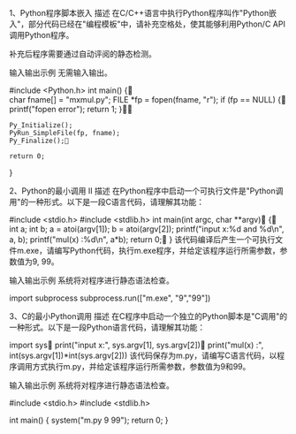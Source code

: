 1、Python程序脚本嵌入
描述
在C/C++语言中执行Python程序叫作"Python嵌入"，部分代码已经在"编程模板"中，请补充空格处，使其能够利用Python/C API调用Python程序。‪‬‪‬‪‬‪‬‪‬‮‬‫‬‪‬‪‬‪‬‪‬‪‬‪‬‮‬‪‬‪‬‪‬‪‬‪‬‪‬‪‬‮‬‫‬‮‬‪‬‪‬‪‬‪‬‪‬‮‬‫‬‫‬‪‬‪‬‪‬‪‬‪‬‮‬‫‬‭‬

补充后程序需要通过自动评阅的静态检测。‪‬‪‬‪‬‪‬‪‬‮‬‫‬‪‬‪‬‪‬‪‬‪‬‪‬‮‬‪‬‪‬‪‬‪‬‪‬‪‬‪‬‮‬‫‬‮‬‪‬‪‬‪‬‪‬‪‬‮‬‫‬‫‬‪‬‪‬‪‬‪‬‪‬‮‬‫‬‭‬

输入输出示例
无需输入输出。‪‬‪‬‪‬‪‬‪‬‮‬‫‬‪‬‪‬‪‬‪‬‪‬‪‬‮‬‪‬‪‬‪‬‪‬‪‬‪‬‪‬‮‬‫‬‮‬‪‬‪‬‪‬‪‬‪‬‮‬‫‬‫‬‪‬‪‬‪‬‪‬‪‬‮‬‫‬‭‬

#include <Python.h>
int main()
{    
    char fname[] = "mxmul.py";
    FILE *fp = fopen(fname, "r");
    if (fp == NULL)
    {        
        printf("fopen error");
        return 1;
    }    
    
    Py_Initialize();
    PyRun_SimpleFile(fp, fname);
    Py_Finalize();
    
    return 0;
}

2、Python的最小调用 II
描述
在Python程序中启动一个可执行文件是"Python调用"的一种形式。以下是一段C语言代码，请理解其功能：‪‬‪‬‪‬‪‬‪‬‮‬‫‬‪‬‪‬‪‬‪‬‪‬‪‬‮‬‪‬‪‬‪‬‪‬‪‬‪‬‪‬‮‬‫‬‮‬‪‬‪‬‪‬‪‬‪‬‮‬‫‬‫‬‪‬‪‬‪‬‪‬‪‬‮‬‫‬‭‬

#include <stdio.h>
#include <stdlib.h>
int main(int argc, char **argv)
{    
       int a;
       int b;
       a = atoi(argv[1]);
       b = atoi(argv[2]);
       printf("input x:%d and %d\n", a, b);
       printf("mul(x) :%d\n", a*b);
       return 0;
}
该代码编译后产生一个可执行文件m.exe，请编写Python代码，执行m.exe程序，并给定该程序运行所需参数，参数值为9, 99。 ‪‬‪‬‪‬‪‬‪‬‮‬‫‬‪‬‪‬‪‬‪‬‪‬‪‬‮‬‪‬‪‬‪‬‪‬‪‬‪‬‪‬‮‬‫‬‮‬‪‬‪‬‪‬‪‬‪‬‮‬‫‬‫‬‪‬‪‬‪‬‪‬‪‬‮‬‫‬‭‬

输入输出示例
系统将对程序进行静态语法检查。‪‬‪‬‪‬‪‬‪‬‮‬‫‬‪‬‪‬‪‬‪‬‪‬‪‬‮‬‪‬‪‬‪‬‪‬‪‬‪‬‪‬‮‬‫‬‮‬‪‬‪‬‪‬‪‬‪‬‮‬‫‬‫‬‪‬‪‬‪‬‪‬‪‬‮‬‫‬‭‬

import subprocess
subprocess.run(["m.exe", "9","99"])

3、C的最小Python调用
描述
在C程序中启动一个独立的Python脚本是"C调用"的一种形式。以下是一段Python语言代码，请理解其功能：‪‬‪‬‪‬‪‬‪‬‮‬‫‬‪‬‪‬‪‬‪‬‪‬‪‬‮‬‪‬‪‬‪‬‪‬‪‬‪‬‪‬‮‬‫‬‮‬‪‬‪‬‪‬‪‬‪‬‮‬‫‬‫‬‪‬‪‬‪‬‪‬‪‬‮‬‫‬‭‬

import sys
print("input x:", sys.argv[1], sys.argv[2])
print("mul(x) :", int(sys.argv[1])*int(sys.argv[2]))
该代码保存为m.py，请编写C语言代码，以程序调用方式执行m.py，并给定该程序运行所需参数，参数值为9和99。 ‪‬‪‬‪‬‪‬‪‬‮‬‫‬‪‬‪‬‪‬‪‬‪‬‪‬‮‬‪‬‪‬‪‬‪‬‪‬‪‬‪‬‮‬‫‬‮‬‪‬‪‬‪‬‪‬‪‬‮‬‫‬‫‬‪‬‪‬‪‬‪‬‪‬‮‬‫‬‭‬

输入输出示例
系统将对程序进行静态语法检查。‪‬‪‬‪‬‪‬‪‬‮‬‫‬‪‬‪‬‪‬‪‬‪‬‪‬‮‬‪‬‪‬‪‬‪‬‪‬‪‬‪‬‮‬‫‬‮‬‪‬‪‬‪‬‪‬‪‬‮‬‫‬‫‬‪‬‪‬‪‬‪‬‪‬‮‬‫‬‭‬

#include <stdio.h>
#include <stdlib.h>

int main()
{
    system("m.py 9 99");
    return 0;
}
